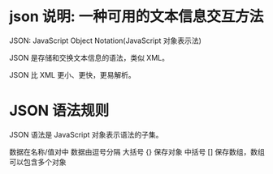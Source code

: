 # json 说明: 一种可用的文本信息交互方法 


JSON: JavaScript Object Notation(JavaScript 对象表示法)

JSON 是存储和交换文本信息的语法，类似 XML。

JSON 比 XML 更小、更快，更易解析。

# JSON 语法规则
JSON 语法是 JavaScript 对象表示语法的子集。

数据在名称/值对中
数据由逗号分隔
大括号 {} 保存对象
中括号 [] 保存数组，数组可以包含多个对象